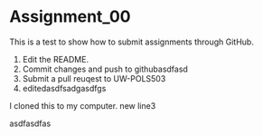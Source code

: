 # Assignment_00

This is a test to show how to submit assignments through GitHub.

1. Edit the README. 
2. Commit changes and push to githubasdfasd
3. Submit a pull reuqest to UW-POLS503
4. editedasdfsadgasdfgs

I cloned this to my computer.
new line3


asdfasdfas